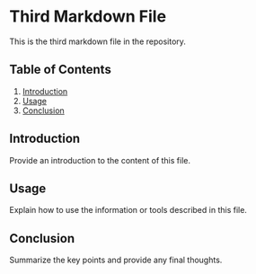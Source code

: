 # Third Markdown File

This is the third markdown file in the repository.

## Table of Contents

1. [Introduction](#introduction)
2. [Usage](#usage)
3. [Conclusion](#conclusion)

## Introduction

Provide an introduction to the content of this file.

## Usage

Explain how to use the information or tools described in this file.

## Conclusion

Summarize the key points and provide any final thoughts.